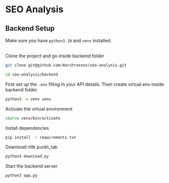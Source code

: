 # SEO Analysis
## Backend Setup
Make sure you have `python3.10` and `venv` installed.
<br><br>

Clone the project and go inside backend folder
```bash
git clone git@github.com:Harshroxnox/seo-analysis.git
```
```bash
cd seo-analysis/backend
```

First set up the `.env` filling in your API details. Then create virtual env inside backend folder.
```bash
python3 -m venv venv
```

Activate the virtual environment
```bash
source venv/bin/activate
```

Install dependencies
```bash
pip install -r requirements.txt
```

Download nltk punkt_tab
```bash
python3 download.py
```

Start the backend server
```bash
python3 app.py
```